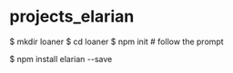 # projects_elarian
$ mkdir loaner
$ cd loaner
$ npm init # follow the prompt


$ npm install elarian --save
